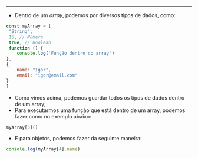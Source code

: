 ___
- Dentro de um *array*, podemos por diversos tipos de dados, como:
```js
const myArray = [
 "String",
 15, // Número
 true, // Boolean
 function () {
	console.log('Função dentro do array')	
},
{
	name: "Igor",
	email: "igor@email.com"
}
]
```
- Como vimos acima, podemos guardar todos os tipos de dados dentro de um array;
- Para executarmos uma função que está dentro de um array, podemos fazer como no exemplo abaixo:
```js
myArray[3]()
```
- E para objetos, podemos fazer da seguinte maneira:
```js
console.log(myArray[4].name)
```